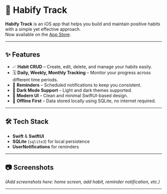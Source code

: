 # 📱 Habify Track

**Habify Track** is an iOS app that helps you build and maintain positive habits with a simple yet effective approach.  
Now available on the [App Store](https://apps.apple.com/app/habify-track/id6751479845).

---

## ✨ Features
- ✅ **Habit CRUD** – Create, edit, delete, and manage your habits easily.  
- 🗓 **Daily, Weekly, Monthly Tracking** – Monitor your progress across different time periods.  
- 🔔 **Reminders** – Scheduled notifications to keep you consistent.  
- 🌙 **Dark Mode Support** – Light and dark themes supported.  
- 🎨 **Modern UI** – Clean and minimal SwiftUI-based design.  
- 💾 **Offline First** – Data stored locally using SQLite, no internet required.  

---

## 🛠 Tech Stack
- **Swift** & **SwiftUI**  
- **SQLite** (`sqlite3`) for local persistence  
- **UserNotifications** for reminders  

---

## 📷 Screenshots
*(Add screenshots here: home screen, add habit, reminder notification, etc.)*

---